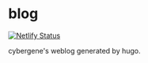 # blog

[![Netlify Status](https://api.netlify.com/api/v1/badges/d72960c1-95c8-4a66-9df3-c8cdd189611f/deploy-status)](https://app.netlify.com/sites/pedantic-cray-26391e/deploys)

cybergene's weblog generated by hugo.
